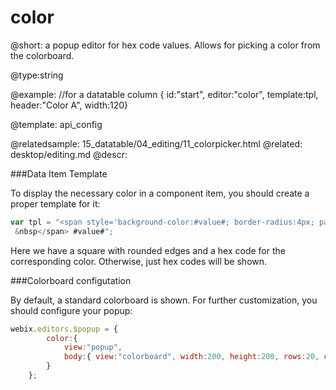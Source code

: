 color
=============


@short: a popup editor for hex code values. Allows for picking a color from the colorboard.


@type:string 

@example:
//for a datatable column
{ id:"start", editor:"color", template:tpl, header:"Color A", width:120}

@template:	api_config

@relatedsample:
	15_datatable/04_editing/11_colorpicker.html
@related:
	desktop/editing.md
@descr:

###Data Item Template

To display the necessary color in a component item, you should create a proper template for it: 

~~~js
var tpl = "<span style='background-color:#value#; border-radius:4px; padding-right:10px;'>
 &nbsp</span> #value#"; 
~~~

Here we have a square with rounded edges and a hex code for the corresponding color. Otherwise, just hex codes will be shown. 

###Colorboard configutation

By default, a standard colorboard is shown. For further customization, you should configure your popup:

~~~js
webix.editors.$popup = {
        color:{
            view:"popup",
            body:{ view:"colorboard", width:200, height:200, rows:20, cols:20 }
        }
    };
~~~